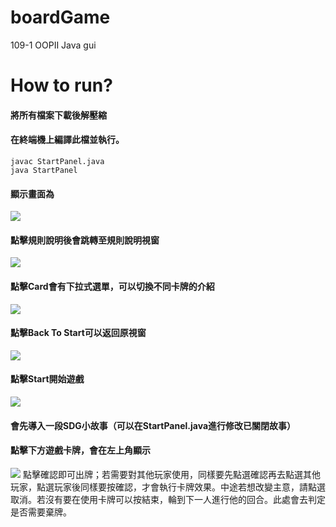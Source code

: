 # boardGame
109-1 OOPII Java gui
# How to run?
#### 將所有檔案下載後解壓縮
#### 在終端機上編譯此檔並執行。
```java=
javac StartPanel.java
java StartPanel
```
#### 顯示畫面為
![](https://i.imgur.com/BSCxUTe.png)
#### 點擊規則說明後會跳轉至規則說明視窗
![](https://i.imgur.com/y6Pn6gm.png)
#### 點擊Card會有下拉式選單，可以切換不同卡牌的介紹
![](https://i.imgur.com/BGFmias.png)
#### 點擊Back To Start可以返回原視窗
![](https://i.imgur.com/BSCxUTe.png)
#### 點擊Start開始遊戲
![](https://i.imgur.com/o7xZje4.png)
#### 會先導入一段SDG小故事（可以在StartPanel.java進行修改已關閉故事）
#### 點擊下方遊戲卡牌，會在左上角顯示
![](https://i.imgur.com/7Lg3hY3.png)
點擊確認即可出牌；若需要對其他玩家使用，同樣要先點選確認再去點選其他玩家，點選玩家後同樣要按確認，才會執行卡牌效果。中途若想改變主意，請點選取消。若沒有要在使用卡牌可以按結束，輪到下一人進行他的回合。此處會去判定是否需要棄牌。

